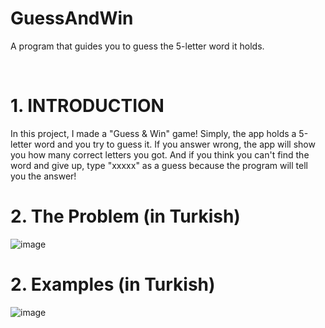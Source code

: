 # GuessAndWin
 A program that guides you to guess the 5-letter word it holds.
 
 
# 1.	INTRODUCTION

In this project, I made a "Guess & Win" game! Simply, the app holds a 5-letter word and you try to guess it. If you answer wrong, the app will show you how many correct letters you got. And if you think you can't find the word and give up, type "xxxxx" as a guess because the program will tell you the answer!


# 2.	The Problem (in Turkish)

![image](https://user-images.githubusercontent.com/93702923/140332500-20985512-2fd2-41ee-9ea4-643093980c13.png)


# 2.	Examples (in Turkish)

![image](https://user-images.githubusercontent.com/93702923/140332577-558415bc-3086-4069-b35f-5771ad7fef4d.png)

